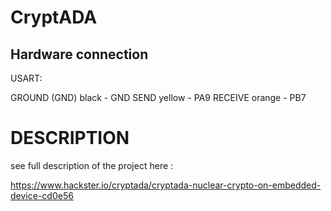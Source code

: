 # CryptADA

## Hardware connection

USART:

GROUND (GND) black - GND
SEND yellow - PA9
RECEIVE orange - PB7

# DESCRIPTION

see full description of the project here : 

https://www.hackster.io/cryptada/cryptada-nuclear-crypto-on-embedded-device-cd0e56
